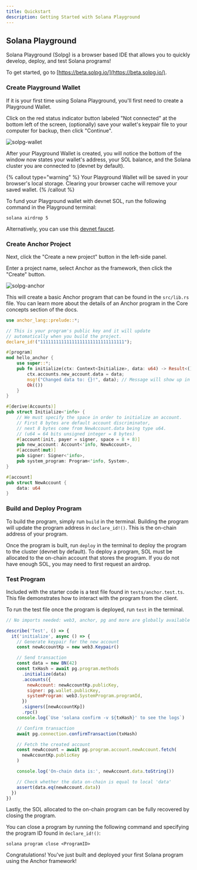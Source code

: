 ```yaml
---
title: Quickstart
description: Getting Started with Solana Playground
---
```


## Solana Playground

Solana Playground (Solpg) is a browser based IDE that allows you to quickly develop, deploy, and test Solana programs!

To get started, go to [https://beta.solpg.io/](https://beta.solpg.io/).

### Create Playground Wallet

If it is your first time using Solana Playground, you'll first need to create a Playground Wallet.

Click on the red status indicator button labeled "Not connected" at the bottom left of the screen, (optionally) save your wallet's keypair file to your computer for backup, then click "Continue".

![solpg-wallet](/solpg-wallet.png)

After your Playground Wallet is created, you will notice the bottom of the window now states your wallet's address, your SOL balance, and the Solana cluster you are connected to (devnet by default).

{% callout type="warning" %}
Your Playground Wallet will be saved in your browser's local storage. Clearing your browser cache will remove your saved wallet.
{% /callout %}

To fund your Playground wallet with devnet SOL, run the following command in the Playground terminal:

```
solana airdrop 5
```

Alternatively, you can use this [devnet faucet](https://faucet.solana.com/).

### Create Anchor Project

Next, click the "Create a new project" button in the left-side panel.

Enter a project name, select Anchor as the framework, then click the "Create" button.

![solpg-anchor](/solpg-anchor.png)

This will create a basic Anchor program that can be found in the `src/lib.rs` file.
You can learn more about the details of an Anchor program in the Core concepts section of the docs.

```rust
use anchor_lang::prelude::*;

// This is your program's public key and it will update
// automatically when you build the project.
declare_id!("11111111111111111111111111111111");

#[program]
mod hello_anchor {
    use super::*;
    pub fn initialize(ctx: Context<Initialize>, data: u64) -> Result<()> {
        ctx.accounts.new_account.data = data;
        msg!("Changed data to: {}!", data); // Message will show up in the tx logs
        Ok(())
    }
}

#[derive(Accounts)]
pub struct Initialize<'info> {
    // We must specify the space in order to initialize an account.
    // First 8 bytes are default account discriminator,
    // next 8 bytes come from NewAccount.data being type u64.
    // (u64 = 64 bits unsigned integer = 8 bytes)
    #[account(init, payer = signer, space = 8 + 8)]
    pub new_account: Account<'info, NewAccount>,
    #[account(mut)]
    pub signer: Signer<'info>,
    pub system_program: Program<'info, System>,
}

#[account]
pub struct NewAccount {
    data: u64
}
```

### Build and Deploy Program

To build the program, simply run `build` in the terminal. Building the program will update the program address in `declare_id!()`. This is the on-chain address of your program.

Once the program is built, run `deploy` in the terminal to deploy the program to the cluster (devnet by default).
To deploy a program, SOL must be allocated to the on-chain account that stores the program. If you do not have enough SOL, you may need to first request an airdrop.

### Test Program

Included with the starter code is a test file found in `tests/anchor.test.ts`.
This file demonstrates how to interact with the program from the client.

To run the test file once the program is deployed, run `test` in the terminal.

```javascript
// No imports needed: web3, anchor, pg and more are globally available

describe('Test', () => {
  it('initialize', async () => {
    // Generate keypair for the new account
    const newAccountKp = new web3.Keypair()

    // Send transaction
    const data = new BN(42)
    const txHash = await pg.program.methods
      .initialize(data)
      .accounts({
        newAccount: newAccountKp.publicKey,
        signer: pg.wallet.publicKey,
        systemProgram: web3.SystemProgram.programId,
      })
      .signers([newAccountKp])
      .rpc()
    console.log(`Use 'solana confirm -v ${txHash}' to see the logs`)

    // Confirm transaction
    await pg.connection.confirmTransaction(txHash)

    // Fetch the created account
    const newAccount = await pg.program.account.newAccount.fetch(
      newAccountKp.publicKey
    )

    console.log('On-chain data is:', newAccount.data.toString())

    // Check whether the data on-chain is equal to local 'data'
    assert(data.eq(newAccount.data))
  })
})
```

Lastly, the SOL allocated to the on-chain program can be fully recovered by closing the program.

You can close a program by running the following command and specifying the program ID found in `declare_id!()`:

```
solana program close <ProgramID>
```

Congratulations! You've just built and deployed your first Solana program using the Anchor framework!
